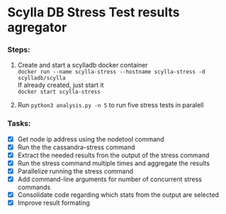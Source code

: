 # Scylla DB Stress Test results agregator


### Steps:

1. Create and start a scylladb docker container  
    `docker run --name scylla-stress --hostname scylla-stress -d scylladb/scylla`  
    If already created, just start it  
    `docker start scylla-stress`

2. Run `python3 analysis.py -n 5` to run five stress tests in paralell


### Tasks:

- [x] Get node ip address using the nodetool command
- [x] Run the the cassandra-stress command
- [x] Extract the needed results fron the output of the stress command
- [x] Run the stress command multiple times and aggregate the results
- [x] Parallelize running the stress command
- [x] Add command-line arguments for number of concurrent stress commands
- [x] Consolidate code regarding which stats from the output are selected
- [x] Improve result formating
